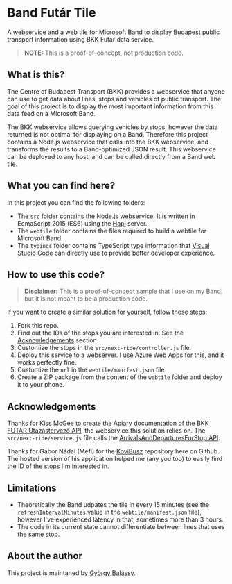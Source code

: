 # Band Futár Tile

A webservice and a web tile for Microsoft Band to display Budapest public transport information using BKK Futár data service.

> **NOTE:** This is a proof-of-concept, not production code.

## What is this?

The Centre of Budapest Transport (BKK) provides a webservice that anyone can use to get data about lines,
stops and vehicles of public transport. The goal of this project is to display the most important information
from this data feed on a Microsoft Band.

The BKK webservice allows querying vehicles by stops, however the data returned is not optimal for displaying
on a Band. Therefore this project contains a Node.js webservice that calls into the BKK webservice, and
transforms the results to a Band-optimized JSON result. This webservice can be deployed to any host, and can
be called directly from a Band web tile.

## What you can find here?

In this project you can find the following folders:

- The `src` folder contains the Node.js webservice. It is written in EcmaScript 2015 (ES6) using the [Hapi](http://hapijs.com) server.
- The `webtile` folder contains the files required to build a webtile for Microsoft Band. 
- The `typings` folder contains TypeScript type information that [Visual Studio Code](https://code.visualstudio.com) 
can directly use to provide better developer experience.

## How to use this code?

> **Disclaimer:** This is a proof-of-concept sample that I use on my Band, but it is not meant to be a production code.

If you want to create a similar solution for yourself, follow these steps:

1. Fork this repo.
2. Find out the IDs of the stops you are interested in. See the [Acknowledgements](#Acknowledgements) section.
3. Customize the stops in the `src/next-ride/controller.js` file.
4. Deploy this service to a webserver. I use Azure Web Apps for this, and it works perfectly fine.
5. Customize the `url` in the `webtile/manifest.json` file.
6. Create a ZIP package from the content of the `webtile` folder and deploy it to your phone.

## Acknowledgements

Thanks for Kiss McGee to create the Apiary documentation of the [BKK FUTÁR Utazástervező API](http://docs.bkkfutar.apiary.io),
the webservice this solution relies on. The `src/next-ride/service.js` file calls the 
[ArrivalsAndDeparturesForStop API](http://docs.bkkfutar.apiary.io/#reference/0/arrivalsanddeparturesforstop/arrivalsanddeparturesforstop).

Thanks for Gábor Nádai (Mefi) for the [KoviBusz](https://github.com/mefiblogger/KoviBusz) repository here on Github. The hosted version 
of his application helped me (any you too) to easily find the ID of the stops I'm interested in.

## Limitations

- Theoretically the Band udpates the tile in every 15 minutes (see the `refreshIntervalMinutes` value in the `webtile/manifest.json` file), however I've experienced latency in that, sometimes more than 3 hours.
- The code in its current state cannot differentiate between lines that uses the same stop.

## About the author

This project is maintaned by [György Balássy](http://gyorgybalassy.wordpress.com).
